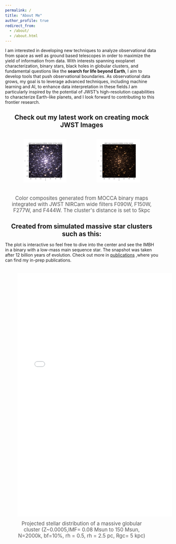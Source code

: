 ```yaml
---
permalink: /
title: "About Me"
author_profile: true
redirect_from: 
  - /about/
  - /about.html
---
```


I am interested in developing new techniques to analyze observational data from space
as well as ground based telescopes in order to maximize the yield of information from data. With interests spanning exoplanet characterization, binary stars, black holes in globular clusters, and fundamental questions like the <b>search for life beyond Earth</b>, I aim to develop tools that push observational
boundaries. As observational data grows, my goal is to leverage advanced techniques, including machine learning
and AI, to enhance data interpretation in these fields.I am particularly inspired by the potential of JWST’s high-resolution capabilities to
characterize Earth-like planets, and I look forward to contributing to this frontier research.
<!-- 
Create content & metadata
------
For site content, there is one markdown file for each type of content, which are stored in directories like _publications, _talks, _posts, _teaching, or _pages. For example, each talk is a markdown file in the [_talks directory](https://github.com/academicpages/academicpages.github.io/tree/master/_talks). At the top of each markdown file is structured data in YAML about the talk, which the theme will parse to do lots of cool stuff. The same structured data about a talk is used to generate the list of talks on the [Talks page](https://academicpages.github.io/talks), each [individual page](https://academicpages.github.io/talks/2012-03-01-talk-1) for specific talks, the talks section for the [CV page](https://academicpages.github.io/cv), and the [map of places you've given a talk](https://academicpages.github.io/talkmap.html) (if you run this [python file](https://github.com/academicpages/academicpages.github.io/blob/master/talkmap.py) or [Jupyter notebook](https://github.com/academicpages/academicpages.github.io/blob/master/talkmap.ipynb), which creates the HTML for the map based on the contents of the _talks directory). -->
<h2 style="text-align: center; font-size: 1.5em; font-weight: bold; margin-bottom: 5px;">
    Check out my latest work on creating mock JWST Images 
</h2>
<!-- First Row -->
<div class="page-content" style="display: flex; flex-direction: column; align-items: center; margin: 20px; gap: 20px;">
    <!-- Row of figures -->
    <div style="display: flex; justify-content: space-between; gap: 20px; width: 100%;">
        <!-- Left side figure -->
        <figure style="text-align: center; flex: 1; max-width: 100%;">
            <img src="./images/Figure_2.png" alt="Phase-folded lightcurve from Tarleton" style="width: 100%; max-width: 800px; height: auto;"/>
        </figure>
        <!-- Right side figure -->
        <figure style="text-align: center; flex: 1; max-width: 48%;">
            <img src="./images/090_277_444.png" alt="Another lightcurve or figure" style="width: 100%; max-width: 1200px; height: auto;"/>
        </figure>
    </div>
    <!-- Single caption for both figures -->
    <figcaption style="margin-top: 5px; font-size: 1.2em; text-align: center; color: #555;">
        Color composites generated from MOCCA binary maps integrated with JWST NIRCam wide filters F090W, F150W, F277W, and F444W. The cluster's distance is set to 5kpc
    </figcaption>
</div>

<h2 style="text-align: center; font-size: 1.5em; font-weight: bold; margin-bottom: 5px;">
    Created from simulated massive star clusters such as this:
</h2>

The plot is interactive so feel free to dive into the center and see the IMBH in a binary with a low-mass main sequence star. The snapshot was taken after 12 billion years of evolution. Check out more in [publications](/publications/observational-properties-star-clusters)
,where you can find my in-prep publications.

<!-- Interactive Plot -->
<div style="margin-top: 20px; text-align: center;">
  <figure style="display: inline-block; text-align: center;">
    <iframe src="./images/scatter_plot.html" style="width: 120%; max-width: 1800px; height: 800px; border: none;"></iframe>
    <figcaption style="margin-top: 10px; font-size: 1.2em; color: #555;">                    Projected stellar distribution of a massive globular cluster (Z~0.0005,IMF= 0.08 Msun to 150 Msun, N=2000k, bf=10%, rh = 0.5, rh = 2.5 pc, Rgc= 5 kpc)</figcaption>
  </figure>
</div>


